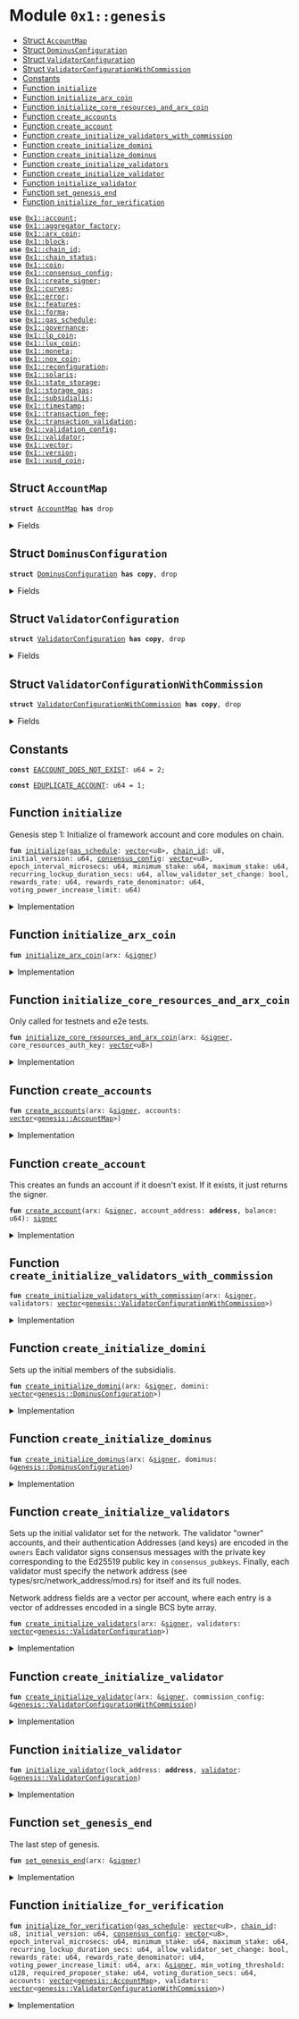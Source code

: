 
<a name="0x1_genesis"></a>

# Module `0x1::genesis`



-  [Struct `AccountMap`](#0x1_genesis_AccountMap)
-  [Struct `DominusConfiguration`](#0x1_genesis_DominusConfiguration)
-  [Struct `ValidatorConfiguration`](#0x1_genesis_ValidatorConfiguration)
-  [Struct `ValidatorConfigurationWithCommission`](#0x1_genesis_ValidatorConfigurationWithCommission)
-  [Constants](#@Constants_0)
-  [Function `initialize`](#0x1_genesis_initialize)
-  [Function `initialize_arx_coin`](#0x1_genesis_initialize_arx_coin)
-  [Function `initialize_core_resources_and_arx_coin`](#0x1_genesis_initialize_core_resources_and_arx_coin)
-  [Function `create_accounts`](#0x1_genesis_create_accounts)
-  [Function `create_account`](#0x1_genesis_create_account)
-  [Function `create_initialize_validators_with_commission`](#0x1_genesis_create_initialize_validators_with_commission)
-  [Function `create_initialize_domini`](#0x1_genesis_create_initialize_domini)
-  [Function `create_initialize_dominus`](#0x1_genesis_create_initialize_dominus)
-  [Function `create_initialize_validators`](#0x1_genesis_create_initialize_validators)
-  [Function `create_initialize_validator`](#0x1_genesis_create_initialize_validator)
-  [Function `initialize_validator`](#0x1_genesis_initialize_validator)
-  [Function `set_genesis_end`](#0x1_genesis_set_genesis_end)
-  [Function `initialize_for_verification`](#0x1_genesis_initialize_for_verification)


<pre><code><b>use</b> <a href="account.md#0x1_account">0x1::account</a>;
<b>use</b> <a href="aggregator_factory.md#0x1_aggregator_factory">0x1::aggregator_factory</a>;
<b>use</b> <a href="arx_coin.md#0x1_arx_coin">0x1::arx_coin</a>;
<b>use</b> <a href="block.md#0x1_block">0x1::block</a>;
<b>use</b> <a href="chain_id.md#0x1_chain_id">0x1::chain_id</a>;
<b>use</b> <a href="chain_status.md#0x1_chain_status">0x1::chain_status</a>;
<b>use</b> <a href="coin.md#0x1_coin">0x1::coin</a>;
<b>use</b> <a href="consensus_config.md#0x1_consensus_config">0x1::consensus_config</a>;
<b>use</b> <a href="create_signer.md#0x1_create_signer">0x1::create_signer</a>;
<b>use</b> <a href="../../std/doc/curves.md#0x1_curves">0x1::curves</a>;
<b>use</b> <a href="../../std/doc/error.md#0x1_error">0x1::error</a>;
<b>use</b> <a href="../../std/doc/features.md#0x1_features">0x1::features</a>;
<b>use</b> <a href="forma.md#0x1_forma">0x1::forma</a>;
<b>use</b> <a href="gas_schedule.md#0x1_gas_schedule">0x1::gas_schedule</a>;
<b>use</b> <a href="governance.md#0x1_governance">0x1::governance</a>;
<b>use</b> <a href="lp_coin.md#0x1_lp_coin">0x1::lp_coin</a>;
<b>use</b> <a href="lux_coin.md#0x1_lux_coin">0x1::lux_coin</a>;
<b>use</b> <a href="moneta.md#0x1_moneta">0x1::moneta</a>;
<b>use</b> <a href="nox_coin.md#0x1_nox_coin">0x1::nox_coin</a>;
<b>use</b> <a href="reconfiguration.md#0x1_reconfiguration">0x1::reconfiguration</a>;
<b>use</b> <a href="solaris.md#0x1_solaris">0x1::solaris</a>;
<b>use</b> <a href="state_storage.md#0x1_state_storage">0x1::state_storage</a>;
<b>use</b> <a href="storage_gas.md#0x1_storage_gas">0x1::storage_gas</a>;
<b>use</b> <a href="subsidialis.md#0x1_subsidialis">0x1::subsidialis</a>;
<b>use</b> <a href="timestamp.md#0x1_timestamp">0x1::timestamp</a>;
<b>use</b> <a href="transaction_fee.md#0x1_transaction_fee">0x1::transaction_fee</a>;
<b>use</b> <a href="transaction_validation.md#0x1_transaction_validation">0x1::transaction_validation</a>;
<b>use</b> <a href="validation_config.md#0x1_validation_config">0x1::validation_config</a>;
<b>use</b> <a href="validator.md#0x1_validator">0x1::validator</a>;
<b>use</b> <a href="../../std/doc/vector.md#0x1_vector">0x1::vector</a>;
<b>use</b> <a href="version.md#0x1_version">0x1::version</a>;
<b>use</b> <a href="xusd_coin.md#0x1_xusd_coin">0x1::xusd_coin</a>;
</code></pre>



<a name="0x1_genesis_AccountMap"></a>

## Struct `AccountMap`



<pre><code><b>struct</b> <a href="genesis.md#0x1_genesis_AccountMap">AccountMap</a> <b>has</b> drop
</code></pre>



<details>
<summary>Fields</summary>


<dl>
<dt>
<code>account_address: <b>address</b></code>
</dt>
<dd>

</dd>
<dt>
<code>balance: u64</code>
</dt>
<dd>

</dd>
</dl>


</details>

<a name="0x1_genesis_DominusConfiguration"></a>

## Struct `DominusConfiguration`



<pre><code><b>struct</b> <a href="genesis.md#0x1_genesis_DominusConfiguration">DominusConfiguration</a> <b>has</b> <b>copy</b>, drop
</code></pre>



<details>
<summary>Fields</summary>


<dl>
<dt>
<code>owner_address: <b>address</b></code>
</dt>
<dd>

</dd>
<dt>
<code>allocation_amount: u64</code>
</dt>
<dd>

</dd>
</dl>


</details>

<a name="0x1_genesis_ValidatorConfiguration"></a>

## Struct `ValidatorConfiguration`



<pre><code><b>struct</b> <a href="genesis.md#0x1_genesis_ValidatorConfiguration">ValidatorConfiguration</a> <b>has</b> <b>copy</b>, drop
</code></pre>



<details>
<summary>Fields</summary>


<dl>
<dt>
<code>owner_address: <b>address</b></code>
</dt>
<dd>

</dd>
<dt>
<code>operator_address: <b>address</b></code>
</dt>
<dd>

</dd>
<dt>
<code>vault_address: <b>address</b></code>
</dt>
<dd>

</dd>
<dt>
<code>stake_amount: u64</code>
</dt>
<dd>

</dd>
<dt>
<code>consensus_pubkey: <a href="../../std/doc/vector.md#0x1_vector">vector</a>&lt;u8&gt;</code>
</dt>
<dd>

</dd>
<dt>
<code>proof_of_possession: <a href="../../std/doc/vector.md#0x1_vector">vector</a>&lt;u8&gt;</code>
</dt>
<dd>

</dd>
<dt>
<code>network_addresses: <a href="../../std/doc/vector.md#0x1_vector">vector</a>&lt;u8&gt;</code>
</dt>
<dd>

</dd>
<dt>
<code>full_node_network_addresses: <a href="../../std/doc/vector.md#0x1_vector">vector</a>&lt;u8&gt;</code>
</dt>
<dd>

</dd>
</dl>


</details>

<a name="0x1_genesis_ValidatorConfigurationWithCommission"></a>

## Struct `ValidatorConfigurationWithCommission`



<pre><code><b>struct</b> <a href="genesis.md#0x1_genesis_ValidatorConfigurationWithCommission">ValidatorConfigurationWithCommission</a> <b>has</b> <b>copy</b>, drop
</code></pre>



<details>
<summary>Fields</summary>


<dl>
<dt>
<code>validator_config: <a href="genesis.md#0x1_genesis_ValidatorConfiguration">genesis::ValidatorConfiguration</a></code>
</dt>
<dd>

</dd>
<dt>
<code>commission_percentage: u64</code>
</dt>
<dd>

</dd>
<dt>
<code>join_during_genesis: bool</code>
</dt>
<dd>

</dd>
</dl>


</details>

<a name="@Constants_0"></a>

## Constants


<a name="0x1_genesis_EACCOUNT_DOES_NOT_EXIST"></a>



<pre><code><b>const</b> <a href="genesis.md#0x1_genesis_EACCOUNT_DOES_NOT_EXIST">EACCOUNT_DOES_NOT_EXIST</a>: u64 = 2;
</code></pre>



<a name="0x1_genesis_EDUPLICATE_ACCOUNT"></a>



<pre><code><b>const</b> <a href="genesis.md#0x1_genesis_EDUPLICATE_ACCOUNT">EDUPLICATE_ACCOUNT</a>: u64 = 1;
</code></pre>



<a name="0x1_genesis_initialize"></a>

## Function `initialize`

Genesis step 1: Initialize ol framework account and core modules on chain.


<pre><code><b>fun</b> <a href="genesis.md#0x1_genesis_initialize">initialize</a>(<a href="gas_schedule.md#0x1_gas_schedule">gas_schedule</a>: <a href="../../std/doc/vector.md#0x1_vector">vector</a>&lt;u8&gt;, <a href="chain_id.md#0x1_chain_id">chain_id</a>: u8, initial_version: u64, <a href="consensus_config.md#0x1_consensus_config">consensus_config</a>: <a href="../../std/doc/vector.md#0x1_vector">vector</a>&lt;u8&gt;, epoch_interval_microsecs: u64, minimum_stake: u64, maximum_stake: u64, recurring_lockup_duration_secs: u64, allow_validator_set_change: bool, rewards_rate: u64, rewards_rate_denominator: u64, voting_power_increase_limit: u64)
</code></pre>



<details>
<summary>Implementation</summary>


<pre><code><b>fun</b> <a href="genesis.md#0x1_genesis_initialize">initialize</a>(
    <a href="gas_schedule.md#0x1_gas_schedule">gas_schedule</a>: <a href="../../std/doc/vector.md#0x1_vector">vector</a>&lt;u8&gt;,
    <a href="chain_id.md#0x1_chain_id">chain_id</a>: u8,
    initial_version: u64,
    <a href="consensus_config.md#0x1_consensus_config">consensus_config</a>: <a href="../../std/doc/vector.md#0x1_vector">vector</a>&lt;u8&gt;,
    epoch_interval_microsecs: u64,
	minimum_stake: u64,
	maximum_stake: u64,
    recurring_lockup_duration_secs: u64,
    allow_validator_set_change: bool,
    rewards_rate: u64,
    rewards_rate_denominator: u64,
    voting_power_increase_limit: u64,
) {
    // Initialize the arx <a href="account.md#0x1_account">account</a>. This is the <a href="account.md#0x1_account">account</a> <b>where</b> system resources and modules
	// will be deployed <b>to</b>. This will be entirely managed by on-chain <a href="governance.md#0x1_governance">governance</a> and no entities have the key or privileges
    // <b>to</b> <b>use</b> this <a href="account.md#0x1_account">account</a>.
    <b>let</b> (arx, arx_signer_cap) = <a href="account.md#0x1_account_create_reserved_account">account::create_reserved_account</a>(@arx);
    // Initialize <a href="account.md#0x1_account">account</a> configs on the arx framework <a href="account.md#0x1_account">account</a>.
    <a href="account.md#0x1_account_initialize">account::initialize</a>(&arx);

    <a href="transaction_validation.md#0x1_transaction_validation_initialize">transaction_validation::initialize</a>(
        &arx,
        b"script_prologue",
        b"module_prologue",
        b"multi_agent_script_prologue",
        b"epilogue",
    );

    // Give the decentralized on-chain <a href="governance.md#0x1_governance">governance</a> control over the core framework <a href="account.md#0x1_account">account</a>.
    <a href="governance.md#0x1_governance_store_signer_cap">governance::store_signer_cap</a>(&arx, @arx, arx_signer_cap);

    // Give <a href="governance.md#0x1_governance">governance</a> control over the reserved addresses.
    <b>let</b> reserved_addresses = <a href="../../std/doc/vector.md#0x1_vector">vector</a>&lt;<b>address</b>&gt;[@0x2, @0x3, @0x4, @0x5, @0x6, @0x7, @0x8, @0x9, @0xa];
    <b>while</b> (!<a href="../../std/doc/vector.md#0x1_vector_is_empty">vector::is_empty</a>(&reserved_addresses)) {
        <b>let</b> <b>address</b> = <a href="../../std/doc/vector.md#0x1_vector_pop_back">vector::pop_back</a>&lt;<b>address</b>&gt;(&<b>mut</b> reserved_addresses);
        <b>let</b> (arx, reserved_signer_cap) = <a href="account.md#0x1_account_create_reserved_account">account::create_reserved_account</a>(<b>address</b>);
        <a href="governance.md#0x1_governance_store_signer_cap">governance::store_signer_cap</a>(&arx, <b>address</b>, reserved_signer_cap);
    };

    <a href="consensus_config.md#0x1_consensus_config_initialize">consensus_config::initialize</a>(&arx, <a href="consensus_config.md#0x1_consensus_config">consensus_config</a>);
    <a href="version.md#0x1_version_initialize">version::initialize</a>(&arx, initial_version);
    <a href="validator.md#0x1_validator_initialize">validator::initialize</a>(&arx);
    <a href="validation_config.md#0x1_validation_config_initialize">validation_config::initialize</a>(
        &arx,
	    minimum_stake,
	    maximum_stake,
        recurring_lockup_duration_secs,
        allow_validator_set_change,
        rewards_rate,
        rewards_rate_denominator,
        voting_power_increase_limit,
    );
    <a href="storage_gas.md#0x1_storage_gas_initialize">storage_gas::initialize</a>(&arx);
    <a href="gas_schedule.md#0x1_gas_schedule_initialize">gas_schedule::initialize</a>(&arx, <a href="gas_schedule.md#0x1_gas_schedule">gas_schedule</a>);

    // Ensure we can create aggregators for supply, but not enable it for common <b>use</b> just yet.
    <a href="aggregator_factory.md#0x1_aggregator_factory_initialize_aggregator_factory">aggregator_factory::initialize_aggregator_factory</a>(&arx);
    <a href="coin.md#0x1_coin_initialize_supply_config">coin::initialize_supply_config</a>(&arx);

    <a href="chain_id.md#0x1_chain_id_initialize">chain_id::initialize</a>(&arx, <a href="chain_id.md#0x1_chain_id">chain_id</a>);
    <a href="reconfiguration.md#0x1_reconfiguration_initialize">reconfiguration::initialize</a>(&arx);
    <a href="block.md#0x1_block_initialize">block::initialize</a>(&arx, epoch_interval_microsecs);
    <a href="state_storage.md#0x1_state_storage_initialize">state_storage::initialize</a>(&arx);
    <a href="timestamp.md#0x1_timestamp_set_time_has_started">timestamp::set_time_has_started</a>(&arx);
}
</code></pre>



</details>

<a name="0x1_genesis_initialize_arx_coin"></a>

## Function `initialize_arx_coin`



<pre><code><b>fun</b> <a href="genesis.md#0x1_genesis_initialize_arx_coin">initialize_arx_coin</a>(arx: &<a href="../../std/doc/signer.md#0x1_signer">signer</a>)
</code></pre>



<details>
<summary>Implementation</summary>


<pre><code><b>fun</b> <a href="genesis.md#0x1_genesis_initialize_arx_coin">initialize_arx_coin</a>(arx: &<a href="../../std/doc/signer.md#0x1_signer">signer</a>) {
    <b>let</b> (burn_cap, mint_cap) = <a href="arx_coin.md#0x1_arx_coin_initialize">arx_coin::initialize</a>(arx);
    // Give the `<a href="validator.md#0x1_validator">validator</a>` <b>module</b> MintCapability&lt;ArxCoin&gt; so it can mint rewards.
    <a href="validator.md#0x1_validator_store_arx_coin_mint_cap">validator::store_arx_coin_mint_cap</a>(arx, mint_cap);
    // Give <a href="transaction_fee.md#0x1_transaction_fee">transaction_fee</a> <b>module</b> BurnCapability&lt;ArxCoin&gt; so it can burn gas.
    <a href="transaction_fee.md#0x1_transaction_fee_store_arx_coin_burn_cap">transaction_fee::store_arx_coin_burn_cap</a>(arx, burn_cap);
}
</code></pre>



</details>

<a name="0x1_genesis_initialize_core_resources_and_arx_coin"></a>

## Function `initialize_core_resources_and_arx_coin`

Only called for testnets and e2e tests.


<pre><code><b>fun</b> <a href="genesis.md#0x1_genesis_initialize_core_resources_and_arx_coin">initialize_core_resources_and_arx_coin</a>(arx: &<a href="../../std/doc/signer.md#0x1_signer">signer</a>, core_resources_auth_key: <a href="../../std/doc/vector.md#0x1_vector">vector</a>&lt;u8&gt;)
</code></pre>



<details>
<summary>Implementation</summary>


<pre><code><b>fun</b> <a href="genesis.md#0x1_genesis_initialize_core_resources_and_arx_coin">initialize_core_resources_and_arx_coin</a>(
    arx: &<a href="../../std/doc/signer.md#0x1_signer">signer</a>,
    core_resources_auth_key: <a href="../../std/doc/vector.md#0x1_vector">vector</a>&lt;u8&gt;,
) {
	// Initialize <a href="coin.md#0x1_coin">coin</a> capabilities.
    <b>let</b> (arx_burn_cap, arx_mint_cap) = <a href="arx_coin.md#0x1_arx_coin_initialize">arx_coin::initialize</a>(arx);
	<b>let</b> (nox_burn_cap, nox_mint_cap) = <a href="nox_coin.md#0x1_nox_coin_initialize">nox_coin::initialize</a>(arx);
	<b>let</b> (lux_burn_cap, lux_mint_cap) = <a href="lux_coin.md#0x1_lux_coin_initialize">lux_coin::initialize</a>(arx);
	<b>let</b> (xusd_burn_cap, xusd_mint_cap) = <a href="xusd_coin.md#0x1_xusd_coin_initialize">xusd_coin::initialize</a>(arx);
	// TODO: Remove <a href="validator.md#0x1_validator">validator</a> mint capability.
    // Give `<a href="validator.md#0x1_validator">validator</a>` <b>module</b> MintCapability&lt;ArxCoin&gt; so it can mint rewards.
    <a href="validator.md#0x1_validator_store_arx_coin_mint_cap">validator::store_arx_coin_mint_cap</a>(arx, arx_mint_cap);
	// Give `<a href="moneta.md#0x1_moneta">moneta</a>` <b>module</b> MintCapability&lt;ArxCoin&gt; so it can mint `ARX`.
	<a href="moneta.md#0x1_moneta_store_arx_coin_mint_cap">moneta::store_arx_coin_mint_cap</a>(arx, arx_mint_cap, arx_burn_cap);
	// Give `<a href="moneta.md#0x1_moneta">moneta</a>` <b>module</b> MintCapability&lt;XUSD&gt; so it can mint `XUSD` (testing only).
	<a href="moneta.md#0x1_moneta_store_xusd_coin_mint_cap">moneta::store_xusd_coin_mint_cap</a>(arx, xusd_mint_cap, xusd_burn_cap);
    // Give `<a href="transaction_fee.md#0x1_transaction_fee">transaction_fee</a>` <b>module</b> BurnCapability&lt;ArxCoin&gt; so it can burn gas.
    <a href="transaction_fee.md#0x1_transaction_fee_store_arx_coin_burn_cap">transaction_fee::store_arx_coin_burn_cap</a>(arx, arx_burn_cap);
	// Give `<a href="solaris.md#0x1_solaris">solaris</a>` <b>module</b> seignorage capabilities.
	<a href="solaris.md#0x1_solaris_store_seignorage_caps">solaris::store_seignorage_caps</a>(arx, lux_mint_cap, lux_burn_cap, nox_mint_cap, nox_burn_cap);

    <b>let</b> core_resources = <a href="account.md#0x1_account_create_account">account::create_account</a>(@core_resources);
    <a href="account.md#0x1_account_rotate_authentication_key_internal">account::rotate_authentication_key_internal</a>(&core_resources, core_resources_auth_key);
    <a href="arx_coin.md#0x1_arx_coin_configure_accounts_for_test">arx_coin::configure_accounts_for_test</a>(arx, &core_resources, arx_mint_cap);
	<a href="xusd_coin.md#0x1_xusd_coin_configure_accounts_for_test">xusd_coin::configure_accounts_for_test</a>(arx, &core_resources, xusd_mint_cap);

	// Initialises the required liquidity pool and mints some initial liquidity.
	<a href="moneta.md#0x1_moneta_initialize_for_testing">moneta::initialize_for_testing</a>(arx);
	// Registers the required <a href="forma.md#0x1_forma">forma</a> types for the creation of <a href="solaris.md#0x1_solaris">solaris</a>.
	<a href="forma.md#0x1_forma_initialize">forma::initialize</a>(arx);
	// Initialises an empty <a href="subsidialis.md#0x1_subsidialis">subsidialis</a> set so that domini can be added.
	<a href="subsidialis.md#0x1_subsidialis_initialize">subsidialis::initialize</a>(arx);
}
</code></pre>



</details>

<a name="0x1_genesis_create_accounts"></a>

## Function `create_accounts`



<pre><code><b>fun</b> <a href="genesis.md#0x1_genesis_create_accounts">create_accounts</a>(arx: &<a href="../../std/doc/signer.md#0x1_signer">signer</a>, accounts: <a href="../../std/doc/vector.md#0x1_vector">vector</a>&lt;<a href="genesis.md#0x1_genesis_AccountMap">genesis::AccountMap</a>&gt;)
</code></pre>



<details>
<summary>Implementation</summary>


<pre><code><b>fun</b> <a href="genesis.md#0x1_genesis_create_accounts">create_accounts</a>(arx: &<a href="../../std/doc/signer.md#0x1_signer">signer</a>, accounts: <a href="../../std/doc/vector.md#0x1_vector">vector</a>&lt;<a href="genesis.md#0x1_genesis_AccountMap">AccountMap</a>&gt;) {
    <b>let</b> i = 0;
    <b>let</b> num_accounts = <a href="../../std/doc/vector.md#0x1_vector_length">vector::length</a>(&accounts);
    <b>let</b> unique_accounts = <a href="../../std/doc/vector.md#0x1_vector_empty">vector::empty</a>();

    <b>while</b> (i &lt; num_accounts) {
        <b>let</b> account_map = <a href="../../std/doc/vector.md#0x1_vector_borrow">vector::borrow</a>(&accounts, i);
        <b>assert</b>!(
            !<a href="../../std/doc/vector.md#0x1_vector_contains">vector::contains</a>(&unique_accounts, &account_map.account_address),
            <a href="../../std/doc/error.md#0x1_error_already_exists">error::already_exists</a>(<a href="genesis.md#0x1_genesis_EDUPLICATE_ACCOUNT">EDUPLICATE_ACCOUNT</a>),
        );
        <a href="../../std/doc/vector.md#0x1_vector_push_back">vector::push_back</a>(&<b>mut</b> unique_accounts, account_map.account_address);

        <a href="genesis.md#0x1_genesis_create_account">create_account</a>(
            arx,
            account_map.account_address,
            account_map.balance,
        );

        i = i + 1;
    };
}
</code></pre>



</details>

<a name="0x1_genesis_create_account"></a>

## Function `create_account`

This creates an funds an account if it doesn't exist.
If it exists, it just returns the signer.


<pre><code><b>fun</b> <a href="genesis.md#0x1_genesis_create_account">create_account</a>(arx: &<a href="../../std/doc/signer.md#0x1_signer">signer</a>, account_address: <b>address</b>, balance: u64): <a href="../../std/doc/signer.md#0x1_signer">signer</a>
</code></pre>



<details>
<summary>Implementation</summary>


<pre><code><b>fun</b> <a href="genesis.md#0x1_genesis_create_account">create_account</a>(arx: &<a href="../../std/doc/signer.md#0x1_signer">signer</a>, account_address: <b>address</b>, balance: u64): <a href="../../std/doc/signer.md#0x1_signer">signer</a> {
    <b>if</b> (<a href="account.md#0x1_account_exists_at">account::exists_at</a>(account_address)) {
        <a href="create_signer.md#0x1_create_signer">create_signer</a>(account_address)
    } <b>else</b> {
        <b>let</b> <a href="account.md#0x1_account">account</a> = <a href="account.md#0x1_account_create_account">account::create_account</a>(account_address);
        <a href="coin.md#0x1_coin_register">coin::register</a>&lt;ArxCoin&gt;(&<a href="account.md#0x1_account">account</a>);
        <a href="arx_coin.md#0x1_arx_coin_mint">arx_coin::mint</a>(arx, account_address, balance);
        <a href="account.md#0x1_account">account</a>
    }
}
</code></pre>



</details>

<a name="0x1_genesis_create_initialize_validators_with_commission"></a>

## Function `create_initialize_validators_with_commission`



<pre><code><b>fun</b> <a href="genesis.md#0x1_genesis_create_initialize_validators_with_commission">create_initialize_validators_with_commission</a>(arx: &<a href="../../std/doc/signer.md#0x1_signer">signer</a>, validators: <a href="../../std/doc/vector.md#0x1_vector">vector</a>&lt;<a href="genesis.md#0x1_genesis_ValidatorConfigurationWithCommission">genesis::ValidatorConfigurationWithCommission</a>&gt;)
</code></pre>



<details>
<summary>Implementation</summary>


<pre><code><b>fun</b> <a href="genesis.md#0x1_genesis_create_initialize_validators_with_commission">create_initialize_validators_with_commission</a>(
    arx: &<a href="../../std/doc/signer.md#0x1_signer">signer</a>,
    validators: <a href="../../std/doc/vector.md#0x1_vector">vector</a>&lt;<a href="genesis.md#0x1_genesis_ValidatorConfigurationWithCommission">ValidatorConfigurationWithCommission</a>&gt;,
) {
    <b>let</b> i = 0;
    <b>let</b> num_validators = <a href="../../std/doc/vector.md#0x1_vector_length">vector::length</a>(&validators);
    <b>while</b> (i &lt; num_validators) {
        <b>let</b> <a href="validator.md#0x1_validator">validator</a> = <a href="../../std/doc/vector.md#0x1_vector_borrow">vector::borrow</a>(&validators, i);
        <a href="genesis.md#0x1_genesis_create_initialize_validator">create_initialize_validator</a>(arx, <a href="validator.md#0x1_validator">validator</a>);
        i = i + 1;
    };

    // Destroy arxs ability <b>to</b> mint coins now that we're done <b>with</b> setting up the initial
    // validators.
    <a href="arx_coin.md#0x1_arx_coin_destroy_mint_cap">arx_coin::destroy_mint_cap</a>(arx);

	// Transition <b>to</b> the next validation epoch
    <a href="validator.md#0x1_validator_on_new_epoch">validator::on_new_epoch</a>();
}
</code></pre>



</details>

<a name="0x1_genesis_create_initialize_domini"></a>

## Function `create_initialize_domini`

Sets up the initial members of the subsidialis.


<pre><code><b>fun</b> <a href="genesis.md#0x1_genesis_create_initialize_domini">create_initialize_domini</a>(arx: &<a href="../../std/doc/signer.md#0x1_signer">signer</a>, domini: <a href="../../std/doc/vector.md#0x1_vector">vector</a>&lt;<a href="genesis.md#0x1_genesis_DominusConfiguration">genesis::DominusConfiguration</a>&gt;)
</code></pre>



<details>
<summary>Implementation</summary>


<pre><code><b>fun</b> <a href="genesis.md#0x1_genesis_create_initialize_domini">create_initialize_domini</a>(arx: &<a href="../../std/doc/signer.md#0x1_signer">signer</a>, domini: <a href="../../std/doc/vector.md#0x1_vector">vector</a>&lt;<a href="genesis.md#0x1_genesis_DominusConfiguration">DominusConfiguration</a>&gt;) {
	<b>let</b> i = 0;
	<b>let</b> num_domini = <a href="../../std/doc/vector.md#0x1_vector_length">vector::length</a>(&domini);
	<b>while</b> (i &lt; num_domini) {
	    <b>let</b> dominus = <a href="../../std/doc/vector.md#0x1_vector_borrow">vector::borrow</a>(&domini, i);
	    <a href="genesis.md#0x1_genesis_create_initialize_dominus">create_initialize_dominus</a>(arx, dominus);
	    i = i + 1;
	};

	// Transition <b>to</b> the next <a href="moneta.md#0x1_moneta">moneta</a> epoch
	<a href="moneta.md#0x1_moneta_on_new_epoch">moneta::on_new_epoch</a>();
	// Transition <b>to</b> the next `ArxCoin` <a href="subsidialis.md#0x1_subsidialis">subsidialis</a> epoch.
	<a href="subsidialis.md#0x1_subsidialis_on_new_epoch">subsidialis::on_new_epoch</a>&lt;ArxCoin&gt;();
	// Transition <b>to</b> the next `LP&lt;ArxCoin, XUSD&gt;` <a href="subsidialis.md#0x1_subsidialis">subsidialis</a> epoch.
	<a href="subsidialis.md#0x1_subsidialis_on_new_epoch">subsidialis::on_new_epoch</a>&lt;LP&lt;ArxCoin, XUSDCoin, Stable&gt;&gt;();
	// TODO: Transition <b>to</b> the next <a href="senatus.md#0x1_senatus">senatus</a> epoch.
}
</code></pre>



</details>

<a name="0x1_genesis_create_initialize_dominus"></a>

## Function `create_initialize_dominus`



<pre><code><b>fun</b> <a href="genesis.md#0x1_genesis_create_initialize_dominus">create_initialize_dominus</a>(arx: &<a href="../../std/doc/signer.md#0x1_signer">signer</a>, dominus: &<a href="genesis.md#0x1_genesis_DominusConfiguration">genesis::DominusConfiguration</a>)
</code></pre>



<details>
<summary>Implementation</summary>


<pre><code><b>fun</b> <a href="genesis.md#0x1_genesis_create_initialize_dominus">create_initialize_dominus</a>(
	arx: &<a href="../../std/doc/signer.md#0x1_signer">signer</a>,
	dominus: &<a href="genesis.md#0x1_genesis_DominusConfiguration">DominusConfiguration</a>,
) {
	<b>let</b> owner = &<a href="genesis.md#0x1_genesis_create_account">create_account</a>(arx, dominus.owner_address, dominus.allocation_amount);
	// Initialise the <a href="solaris.md#0x1_solaris">solaris</a> allocation.
	<a href="solaris.md#0x1_solaris_initialize_allocation">solaris::initialize_allocation</a>&lt;ArxCoin&gt;(owner, dominus.allocation_amount);
	// Join the <a href="subsidialis.md#0x1_subsidialis">subsidialis</a>.
	<a href="subsidialis.md#0x1_subsidialis_join">subsidialis::join</a>&lt;ArxCoin&gt;(owner);
}
</code></pre>



</details>

<a name="0x1_genesis_create_initialize_validators"></a>

## Function `create_initialize_validators`

Sets up the initial validator set for the network.
The validator "owner" accounts, and their authentication
Addresses (and keys) are encoded in the <code>owners</code>
Each validator signs consensus messages with the private key corresponding to the Ed25519
public key in <code>consensus_pubkeys</code>.
Finally, each validator must specify the network address
(see types/src/network_address/mod.rs) for itself and its full nodes.

Network address fields are a vector per account, where each entry is a vector of addresses
encoded in a single BCS byte array.


<pre><code><b>fun</b> <a href="genesis.md#0x1_genesis_create_initialize_validators">create_initialize_validators</a>(arx: &<a href="../../std/doc/signer.md#0x1_signer">signer</a>, validators: <a href="../../std/doc/vector.md#0x1_vector">vector</a>&lt;<a href="genesis.md#0x1_genesis_ValidatorConfiguration">genesis::ValidatorConfiguration</a>&gt;)
</code></pre>



<details>
<summary>Implementation</summary>


<pre><code><b>fun</b> <a href="genesis.md#0x1_genesis_create_initialize_validators">create_initialize_validators</a>(arx: &<a href="../../std/doc/signer.md#0x1_signer">signer</a>, validators: <a href="../../std/doc/vector.md#0x1_vector">vector</a>&lt;<a href="genesis.md#0x1_genesis_ValidatorConfiguration">ValidatorConfiguration</a>&gt;) {
    <b>let</b> i = 0;
    <b>let</b> num_validators = <a href="../../std/doc/vector.md#0x1_vector_length">vector::length</a>(&validators);

    <b>let</b> validators_with_commission = <a href="../../std/doc/vector.md#0x1_vector_empty">vector::empty</a>();

    <b>while</b> (i &lt; num_validators) {
        <b>let</b> validator_with_commission = <a href="genesis.md#0x1_genesis_ValidatorConfigurationWithCommission">ValidatorConfigurationWithCommission</a> {
            validator_config: <a href="../../std/doc/vector.md#0x1_vector_pop_back">vector::pop_back</a>(&<b>mut</b> validators),
            commission_percentage: 0,
            join_during_genesis: <b>true</b>,
        };
        <a href="../../std/doc/vector.md#0x1_vector_push_back">vector::push_back</a>(&<b>mut</b> validators_with_commission, validator_with_commission);

        i = i + 1;
    };

    <a href="genesis.md#0x1_genesis_create_initialize_validators_with_commission">create_initialize_validators_with_commission</a>(arx, validators_with_commission);
}
</code></pre>



</details>

<a name="0x1_genesis_create_initialize_validator"></a>

## Function `create_initialize_validator`



<pre><code><b>fun</b> <a href="genesis.md#0x1_genesis_create_initialize_validator">create_initialize_validator</a>(arx: &<a href="../../std/doc/signer.md#0x1_signer">signer</a>, commission_config: &<a href="genesis.md#0x1_genesis_ValidatorConfigurationWithCommission">genesis::ValidatorConfigurationWithCommission</a>)
</code></pre>



<details>
<summary>Implementation</summary>


<pre><code><b>fun</b> <a href="genesis.md#0x1_genesis_create_initialize_validator">create_initialize_validator</a>(
    arx: &<a href="../../std/doc/signer.md#0x1_signer">signer</a>,
    commission_config: &<a href="genesis.md#0x1_genesis_ValidatorConfigurationWithCommission">ValidatorConfigurationWithCommission</a>,
) {
    <b>let</b> <a href="validator.md#0x1_validator">validator</a> = &commission_config.validator_config;

    <b>let</b> owner = &<a href="genesis.md#0x1_genesis_create_account">create_account</a>(arx, <a href="validator.md#0x1_validator">validator</a>.owner_address, <a href="validator.md#0x1_validator">validator</a>.stake_amount);
    <a href="genesis.md#0x1_genesis_create_account">create_account</a>(arx, <a href="validator.md#0x1_validator">validator</a>.operator_address, 0);
    <a href="genesis.md#0x1_genesis_create_account">create_account</a>(arx, <a href="validator.md#0x1_validator">validator</a>.vault_address, 0);

    // Initialize the stake lock and join the <a href="validator.md#0x1_validator">validator</a> set.
    <a href="validator.md#0x1_validator_initialize_stake_owner">validator::initialize_stake_owner</a>(
        owner,
        <a href="validator.md#0x1_validator">validator</a>.stake_amount,
        <a href="validator.md#0x1_validator">validator</a>.operator_address,
        <a href="validator.md#0x1_validator">validator</a>.vault_address,
    );
    <b>let</b> lock_address = <a href="validator.md#0x1_validator">validator</a>.owner_address;

    <b>if</b> (commission_config.join_during_genesis) {
        <a href="genesis.md#0x1_genesis_initialize_validator">initialize_validator</a>(lock_address, <a href="validator.md#0x1_validator">validator</a>);
    };
}
</code></pre>



</details>

<a name="0x1_genesis_initialize_validator"></a>

## Function `initialize_validator`



<pre><code><b>fun</b> <a href="genesis.md#0x1_genesis_initialize_validator">initialize_validator</a>(lock_address: <b>address</b>, <a href="validator.md#0x1_validator">validator</a>: &<a href="genesis.md#0x1_genesis_ValidatorConfiguration">genesis::ValidatorConfiguration</a>)
</code></pre>



<details>
<summary>Implementation</summary>


<pre><code><b>fun</b> <a href="genesis.md#0x1_genesis_initialize_validator">initialize_validator</a>(lock_address: <b>address</b>, <a href="validator.md#0x1_validator">validator</a>: &<a href="genesis.md#0x1_genesis_ValidatorConfiguration">ValidatorConfiguration</a>) {
    <b>let</b> operator = &<a href="create_signer.md#0x1_create_signer">create_signer</a>(<a href="validator.md#0x1_validator">validator</a>.operator_address);

    <a href="validator.md#0x1_validator_rotate_consensus_key">validator::rotate_consensus_key</a>(
        operator,
        lock_address,
        <a href="validator.md#0x1_validator">validator</a>.consensus_pubkey,
        <a href="validator.md#0x1_validator">validator</a>.proof_of_possession,
    );
    <a href="validator.md#0x1_validator_update_network_info">validator::update_network_info</a>(
        operator,
        lock_address,
        <a href="validator.md#0x1_validator">validator</a>.network_addresses,
        <a href="validator.md#0x1_validator">validator</a>.full_node_network_addresses,
    );
    <a href="validator.md#0x1_validator_join_validator_set_internal">validator::join_validator_set_internal</a>(operator, lock_address);
}
</code></pre>



</details>

<a name="0x1_genesis_set_genesis_end"></a>

## Function `set_genesis_end`

The last step of genesis.


<pre><code><b>fun</b> <a href="genesis.md#0x1_genesis_set_genesis_end">set_genesis_end</a>(arx: &<a href="../../std/doc/signer.md#0x1_signer">signer</a>)
</code></pre>



<details>
<summary>Implementation</summary>


<pre><code><b>fun</b> <a href="genesis.md#0x1_genesis_set_genesis_end">set_genesis_end</a>(arx: &<a href="../../std/doc/signer.md#0x1_signer">signer</a>) {
    <a href="chain_status.md#0x1_chain_status_set_genesis_end">chain_status::set_genesis_end</a>(arx);
}
</code></pre>



</details>

<a name="0x1_genesis_initialize_for_verification"></a>

## Function `initialize_for_verification`



<pre><code><b>fun</b> <a href="genesis.md#0x1_genesis_initialize_for_verification">initialize_for_verification</a>(<a href="gas_schedule.md#0x1_gas_schedule">gas_schedule</a>: <a href="../../std/doc/vector.md#0x1_vector">vector</a>&lt;u8&gt;, <a href="chain_id.md#0x1_chain_id">chain_id</a>: u8, initial_version: u64, <a href="consensus_config.md#0x1_consensus_config">consensus_config</a>: <a href="../../std/doc/vector.md#0x1_vector">vector</a>&lt;u8&gt;, epoch_interval_microsecs: u64, minimum_stake: u64, maximum_stake: u64, recurring_lockup_duration_secs: u64, allow_validator_set_change: bool, rewards_rate: u64, rewards_rate_denominator: u64, voting_power_increase_limit: u64, arx: &<a href="../../std/doc/signer.md#0x1_signer">signer</a>, min_voting_threshold: u128, required_proposer_stake: u64, voting_duration_secs: u64, accounts: <a href="../../std/doc/vector.md#0x1_vector">vector</a>&lt;<a href="genesis.md#0x1_genesis_AccountMap">genesis::AccountMap</a>&gt;, validators: <a href="../../std/doc/vector.md#0x1_vector">vector</a>&lt;<a href="genesis.md#0x1_genesis_ValidatorConfigurationWithCommission">genesis::ValidatorConfigurationWithCommission</a>&gt;)
</code></pre>



<details>
<summary>Implementation</summary>


<pre><code><b>fun</b> <a href="genesis.md#0x1_genesis_initialize_for_verification">initialize_for_verification</a>(
    <a href="gas_schedule.md#0x1_gas_schedule">gas_schedule</a>: <a href="../../std/doc/vector.md#0x1_vector">vector</a>&lt;u8&gt;,
    <a href="chain_id.md#0x1_chain_id">chain_id</a>: u8,
    initial_version: u64,
    <a href="consensus_config.md#0x1_consensus_config">consensus_config</a>: <a href="../../std/doc/vector.md#0x1_vector">vector</a>&lt;u8&gt;,
    epoch_interval_microsecs: u64,
    minimum_stake: u64,
    maximum_stake: u64,
    recurring_lockup_duration_secs: u64,
    allow_validator_set_change: bool,
    rewards_rate: u64,
    rewards_rate_denominator: u64,
    voting_power_increase_limit: u64,
    arx: &<a href="../../std/doc/signer.md#0x1_signer">signer</a>,
    min_voting_threshold: u128,
    required_proposer_stake: u64,
    voting_duration_secs: u64,
    accounts: <a href="../../std/doc/vector.md#0x1_vector">vector</a>&lt;<a href="genesis.md#0x1_genesis_AccountMap">AccountMap</a>&gt;,
    validators: <a href="../../std/doc/vector.md#0x1_vector">vector</a>&lt;<a href="genesis.md#0x1_genesis_ValidatorConfigurationWithCommission">ValidatorConfigurationWithCommission</a>&gt;
) {
    <a href="genesis.md#0x1_genesis_initialize">initialize</a>(
        <a href="gas_schedule.md#0x1_gas_schedule">gas_schedule</a>,
        <a href="chain_id.md#0x1_chain_id">chain_id</a>,
        initial_version,
        <a href="consensus_config.md#0x1_consensus_config">consensus_config</a>,
        epoch_interval_microsecs,
        minimum_stake,
        maximum_stake,
        recurring_lockup_duration_secs,
        allow_validator_set_change,
        rewards_rate,
        rewards_rate_denominator,
        voting_power_increase_limit
    );
    <a href="../../std/doc/features.md#0x1_features_change_feature_flags">features::change_feature_flags</a>(arx, <a href="../../std/doc/vector.md#0x1_vector">vector</a>[1, 2], <a href="../../std/doc/vector.md#0x1_vector">vector</a>[]);
    <a href="genesis.md#0x1_genesis_initialize_arx_coin">initialize_arx_coin</a>(arx);
    <a href="governance.md#0x1_governance_initialize_for_verification">governance::initialize_for_verification</a>(
        arx,
        min_voting_threshold,
        required_proposer_stake,
        voting_duration_secs
    );
    <a href="genesis.md#0x1_genesis_create_accounts">create_accounts</a>(arx, accounts);
    <a href="genesis.md#0x1_genesis_create_initialize_validators_with_commission">create_initialize_validators_with_commission</a>(arx, validators);
    <a href="genesis.md#0x1_genesis_set_genesis_end">set_genesis_end</a>(arx);
}
</code></pre>



</details>


[move-book]: https://move-language.github.io/move/introduction.html
